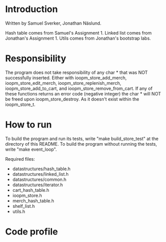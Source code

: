 # Introduction
Written by Samuel Sverker, Jonathan Näslund.

Hash table comes from Samuel's Assignment 1.
Linked list comes from Jonathan's Assignment 1.
Utils comes from Jonathan's bootstrap labs.


# Responsibility
The program does not take responsibility of any char * that was NOT successfully inserted. Either with ioopm_store_add_merch, ioopm_store_edit_merch, ioopm_store_replenish_merch, ioopm_store_add_to_cart, and ioopm_store_remove_from_cart. If any of these functions returns an error code (negative integer) the char * will NOT be freed upon ioopm_store_destroy. As it doesn't exist within the ioopm_store_t.

# How to run
To build the program and run its tests, write "make build_store_test" at the directory of this README. 
To build the program without running the tests, write "make event_loop".

Required files:
* datastructures/hash_table.h
* datastructures/linked_list.h
* datastructures/common.h
* datastructures/iterator.h
* cart_hash_table.h
* ioopm_store.h
* merch_hash_table.h
* shelf_list.h
* utils.h

# Code profile


